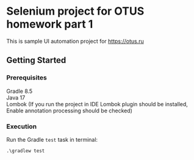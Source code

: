 # Selenium project for OTUS homework part 1

This is sample UI automation project for https://otus.ru

## Getting Started

### Prerequisites

Gradle 8.5  
Java 17  
Lombok (If you run the project in IDE Lombok plugin should be installed, Enable annotation processing should be checked)

### Execution

Run the Gradle `test` task in terminal:  

    .\gradlew test
